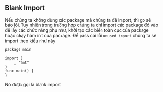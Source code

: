 ## Blank Import
Nếu chúng ta không dùng các package mà chúng ta đã import, thì go sẽ báo lỗi. Tuy nhiên trong trường hợp chúng ta chỉ import các package đó vào để lấy các chức năng phụ như, khởi tạo các biến toàn cục của package hoặc chạy hàm init của package. Để pass cái lỗi `unused import` chúng ta sẽ import theo kiểu như này

```
package main

import (
	_ "fmt"
)
func main() {
}
```

Nó được gọi là blank import